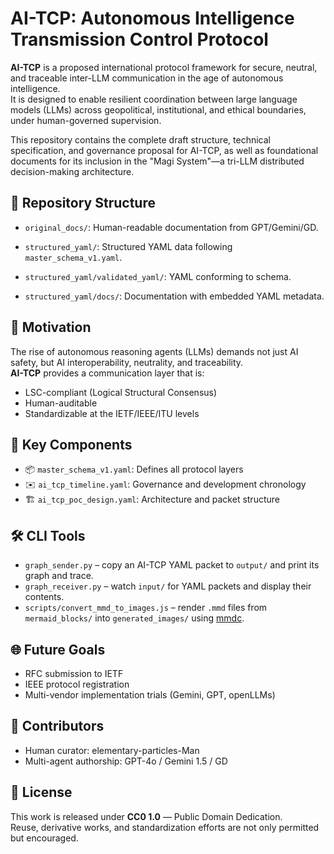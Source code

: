 # AI-TCP: Autonomous Intelligence Transmission Control Protocol

**AI-TCP** is a proposed international protocol framework for secure, neutral, and traceable inter-LLM communication in the age of autonomous intelligence.  
It is designed to enable resilient coordination between large language models (LLMs) across geopolitical, institutional, and ethical boundaries, under human-governed supervision.

This repository contains the complete draft structure, technical specification, and governance proposal for AI-TCP, as well as foundational documents for its inclusion in the "Magi System"—a tri-LLM distributed decision-making architecture.

## 📂 Repository Structure

- `original_docs/`: Human-readable documentation from GPT/Gemini/GD.

- `structured_yaml/`: Structured YAML data following `master_schema_v1.yaml`.
- `structured_yaml/validated_yaml/`: YAML conforming to schema.
- `structured_yaml/docs/`: Documentation with embedded YAML metadata.

## 🧠 Motivation

The rise of autonomous reasoning agents (LLMs) demands not just AI safety, but AI interoperability, neutrality, and traceability.  
**AI-TCP** provides a communication layer that is:

- LSC-compliant (Logical Structural Consensus)
- Human-auditable
- Standardizable at the IETF/IEEE/ITU levels

## 🔧 Key Components

- 📦 `master_schema_v1.yaml`: Defines all protocol layers
- ✉️ `ai_tcp_timeline.yaml`: Governance and development chronology
- 🏗️ `ai_tcp_poc_design.yaml`: Architecture and packet structure

## 🛠 CLI Tools

- `graph_sender.py` – copy an AI-TCP YAML packet to `output/` and print its graph and trace.
- `graph_receiver.py` – watch `input/` for YAML packets and display their contents.
- `scripts/convert_mmd_to_images.js` – render `.mmd` files from `mermaid_blocks/` into `generated_images/` using [mmdc](https://github.com/mermaid-js/mermaid-cli).

## 🌐 Future Goals

- RFC submission to IETF
- IEEE protocol registration
- Multi-vendor implementation trials (Gemini, GPT, openLLMs)

## 🤝 Contributors

- Human curator: elementary-particles-Man  
- Multi-agent authorship: GPT-4o / Gemini 1.5 / GD  

## 📄 License

This work is released under **CC0 1.0** — Public Domain Dedication.  
Reuse, derivative works, and standardization efforts are not only permitted but encouraged.

